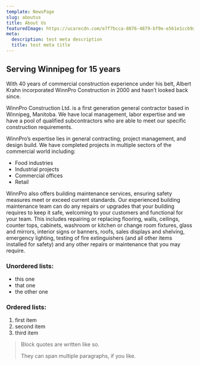 ```yaml
---
template: NewsPage
slug: aboutus
title: About Us
featuredImage: https://ucarecdn.com/e7f7bcca-8076-4879-bf9e-e561e1ccb9af/
meta:
  description: test meta description
  title: test meta title
---
```


## Serving Winnipeg for 15 years


With 40 years of commercial construction experience under his belt, Albert Krahn incorporated WinnPro Construction in 2000 and hasn’t looked back since.


WinnPro Construction Ltd. is a first generation general contractor based in Winnipeg, Manitoba. We have local management, labor expertise and we have a pool of qualified subcontractors who are able to meet our specific construction requirements.


WinnPro’s expertise lies in general contracting; project management, and design build. We have completed projects in multiple sectors of the commercial world including:


- Food industries
- Industrial projects
- Commercial offices
- Retail


WinnPro also offers building maintenance services, ensuring safety measures meet or exceed current standards. Our experienced building maintenance team can do any repairs or upgrades that your building requires to keep it safe, welcoming to your customers and functional for your team. This includes repairing or replacing flooring, walls, ceilings, counter tops, cabinets, washroom or kitchen or change room fixtures, glass and mirrors, interior signs or banners, roofs, sales displays and shelving, emergency lighting, testing of fire extinguishers (and all other items installed for safety) and any other repairs or maintenance that you may require.

### Unordered lists:

- this one
- that one
- the other one

### Ordered lists:

1.  first item
1.  second item
1.  third item

> Block quotes are written like so.
>
> They can span multiple paragraphs,
> if you like.